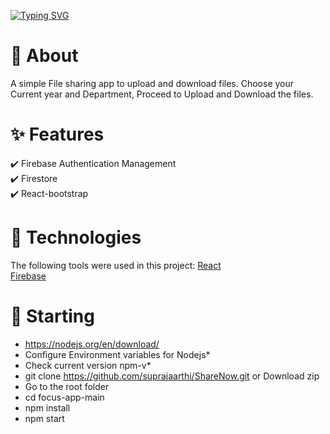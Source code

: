 [![Typing SVG](https://readme-typing-svg.demolab.com?font=Fira+Code&pause=1000&width=435&lines=Share+files+!+have+fun)](https://git.io/typing-svg)

# 🎯 About #
A simple File sharing app to upload and download files. Choose your Current year and Department, Proceed to Upload and Download the files.


# ✨ Features #
✔️ Firebase Authentication Management <br />
✔️ Firestore <br />
✔️ React-bootstrap <br />

# 🚀 Technologies # 

The following tools were used in this project:
[React](https://pt-br.reactjs.org/) <br />
[Firebase](https://firebase.google.com/) <br />

# 🏁 Starting # 
- https://nodejs.org/en/download/ 
- Configure Environment variables for Nodejs*
- Check current version npm-v*
- git clone https://github.com/suprajaarthi/ShareNow.git or Download zip 
- Go to the root folder 
- cd focus-app-main
- npm install 
- npm start 



